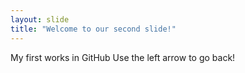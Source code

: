 ```yaml
---
layout: slide
title: "Welcome to our second slide!"
---
```

My first works in GitHub
Use the left arrow to go back!
